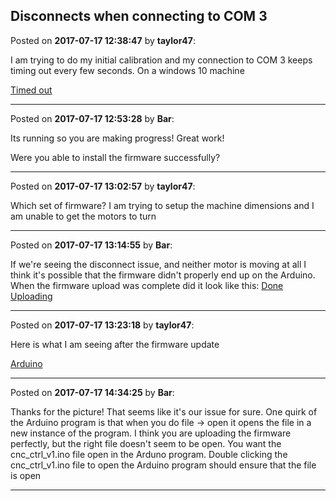 ## Disconnects when connecting to COM 3
Posted on **2017-07-17 12:38:47** by **taylor47**:

I am trying to do my initial calibration and my connection to COM 3 keeps timing out every few seconds. On a windows 10 machine

 [Timed out](/images/QX/RD/QXRD_timedout.png.jpg)

---

Posted on **2017-07-17 12:53:28** by **Bar**:

Its running so you are making progress! Great work!



Were you able to install the firmware successfully?

---

Posted on **2017-07-17 13:02:57** by **taylor47**:

Which set of firmware? I am trying to setup the machine dimensions and I am unable to get the motors to turn

---

Posted on **2017-07-17 13:14:55** by **Bar**:

If we're seeing the disconnect issue, and neither motor is moving at all I think it's possible that the firmware didn't properly end up on the Arduino. When the firmware upload was complete did it look like this:  [Done Uploading](/images/2s/Rs/2sRs_doneuploading.jpg.jpg)

---

Posted on **2017-07-17 13:23:18** by **taylor47**:

Here is what I am seeing after the firmware update

 [Arduino](/images/Qa/AE/QaAE_arduino.png.jpg)

---

Posted on **2017-07-17 14:34:25** by **Bar**:

Thanks for the picture! That seems like it's our issue for sure. One quirk of the Arduino program is that when you do file -> open it opens the file in a new instance of the program. I think you are uploading the firmware perfectly, but the right file doesn't seem to be open. You want the cnc_ctrl_v1.ino file open in the Arduno program. Double clicking the cnc_ctrl_v1.ino file to open the Arduino program should ensure that the file is open

---

